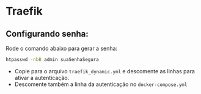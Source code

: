 # Traefik

## Configurando senha:

Rode o comando abaixo para gerar a senha:

```sh
htpasswd -nbB admin suaSenhaSegura
```

- Copie para o arquivo `traefik_dynamic.yml` e descomente as linhas para ativar a autenticação.
- Descomente também a linha da autenticação no `docker-compose.yml`
